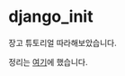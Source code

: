 # django_init
장고 튜토리얼 따라해보았습니다.

정리는 [여기](https://github.com/dkyou7/TIL/tree/master/%ED%8C%8C%EC%9D%B4%EC%8D%AC/Django)에 했습니다.
